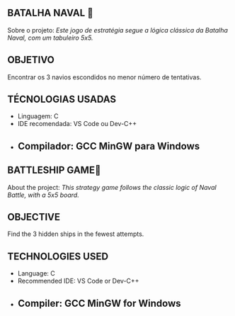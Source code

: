 ## BATALHA NAVAL 🚢

Sobre o projeto:
*Este jogo de estratégia segue a lógica clássica da Batalha Naval, com um tabuleiro 5x5.*

## OBJETIVO
 Encontrar os 3 navios escondidos 
 no menor número de tentativas.


## TÉCNOLOGIAS USADAS
- Linguagem: C
- IDE recomendada: VS Code ou Dev-C++
- ## Compilador: GCC MinGW para Windows
  

## BATTLESHIP GAME🚢

About the project:
*This strategy game follows the classic logic of Naval Battle, with a 5x5 board.*

## OBJECTIVE
Find the 3 hidden ships
in the fewest attempts.

## TECHNOLOGIES USED
- Language: C
- Recommended IDE: VS Code or Dev-C++
- ## Compiler: GCC MinGW for Windows

